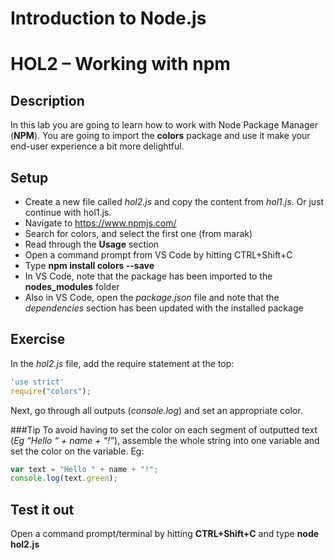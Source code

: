 # Introduction to Node.js
# HOL2 – Working with npm
## Description
In this lab you are going to learn how to work with Node Package Manager (**NPM**). You are going to import the **colors** package and use it make your end-user experience a bit more delightful.
## Setup
* Create a new file called *hol2.js* and copy the content from *hol1.js*. Or just continue with hol1.js.
* Navigate to https://www.npmjs.com/
* Search for colors, and select the first one (from marak)
* Read through the **Usage** section
* Open a command prompt from VS Code by hitting CTRL+Shift+C
* Type **npm install colors --save**
* In VS Code, note that the package has been imported to the **nodes_modules** folder
* Also in VS Code, open the *package.json* file and note that the *dependencies* section has been updated with the installed package

## Exercise
In the *hol2.js* file, add the require statement at the top:
```js
'use strict'
require("colors");
```

Next, go through all outputs (*console.log*) and set an appropriate color. 

###Tip
To avoid having to set the color on each segment of outputted text (*Eg “Hello “ + name + “!”*), assemble the whole string into one variable and set the color on the variable. Eg:
```js
var text = "Hello " + name + "!";
console.log(text.green);
```

## Test it out
Open a command prompt/terminal by hitting **CTRL+Shift+C** and type **node hol2.js**
